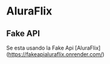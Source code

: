 # AluraFlix

## Fake API

Se esta usando la Fake Api [AluraFlix] (https://fakeapialuraflix.onrender.com/)
